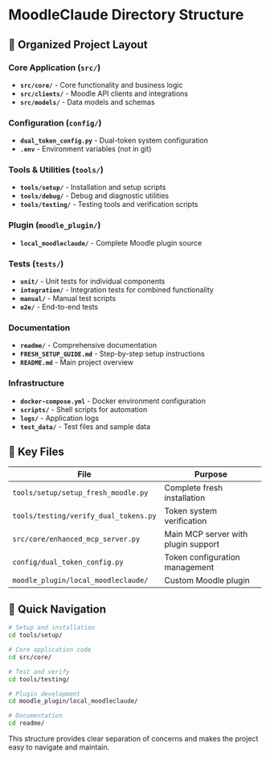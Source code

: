 # MoodleClaude Directory Structure

## 📁 Organized Project Layout

### Core Application (`src/`)
- **`src/core/`** - Core functionality and business logic
- **`src/clients/`** - Moodle API clients and integrations  
- **`src/models/`** - Data models and schemas

### Configuration (`config/`)
- **`dual_token_config.py`** - Dual-token system configuration
- **`.env`** - Environment variables (not in git)

### Tools & Utilities (`tools/`)
- **`tools/setup/`** - Installation and setup scripts
- **`tools/debug/`** - Debug and diagnostic utilities
- **`tools/testing/`** - Testing tools and verification scripts

### Plugin (`moodle_plugin/`)
- **`local_moodleclaude/`** - Complete Moodle plugin source

### Tests (`tests/`)
- **`unit/`** - Unit tests for individual components
- **`integration/`** - Integration tests for combined functionality
- **`manual/`** - Manual test scripts
- **`e2e/`** - End-to-end tests

### Documentation
- **`readme/`** - Comprehensive documentation
- **`FRESH_SETUP_GUIDE.md`** - Step-by-step setup instructions
- **`README.md`** - Main project overview

### Infrastructure
- **`docker-compose.yml`** - Docker environment configuration
- **`scripts/`** - Shell scripts for automation
- **`logs/`** - Application logs
- **`test_data/`** - Test files and sample data

## 🎯 Key Files

| File | Purpose |
|------|---------|
| `tools/setup/setup_fresh_moodle.py` | Complete fresh installation |
| `tools/testing/verify_dual_tokens.py` | Token system verification |
| `src/core/enhanced_mcp_server.py` | Main MCP server with plugin support |
| `config/dual_token_config.py` | Token configuration management |
| `moodle_plugin/local_moodleclaude/` | Custom Moodle plugin |

## 🚀 Quick Navigation

```bash
# Setup and installation
cd tools/setup/

# Core application code  
cd src/core/

# Test and verify
cd tools/testing/

# Plugin development
cd moodle_plugin/local_moodleclaude/

# Documentation
cd readme/
```

This structure provides clear separation of concerns and makes the project easy to navigate and maintain.